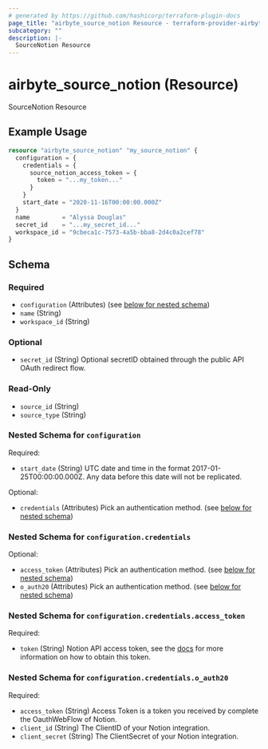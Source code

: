 ```yaml
---
# generated by https://github.com/hashicorp/terraform-plugin-docs
page_title: "airbyte_source_notion Resource - terraform-provider-airbyte"
subcategory: ""
description: |-
  SourceNotion Resource
---
```


# airbyte_source_notion (Resource)

SourceNotion Resource

## Example Usage

```terraform
resource "airbyte_source_notion" "my_source_notion" {
  configuration = {
    credentials = {
      source_notion_access_token = {
        token = "...my_token..."
      }
    }
    start_date = "2020-11-16T00:00:00.000Z"
  }
  name         = "Alyssa Douglas"
  secret_id    = "...my_secret_id..."
  workspace_id = "9cbeca1c-7573-4a5b-bba8-2d4c0a2cef78"
}
```

<!-- schema generated by tfplugindocs -->
## Schema

### Required

- `configuration` (Attributes) (see [below for nested schema](#nestedatt--configuration))
- `name` (String)
- `workspace_id` (String)

### Optional

- `secret_id` (String) Optional secretID obtained through the public API OAuth redirect flow.

### Read-Only

- `source_id` (String)
- `source_type` (String)

<a id="nestedatt--configuration"></a>
### Nested Schema for `configuration`

Required:

- `start_date` (String) UTC date and time in the format 2017-01-25T00:00:00.000Z. Any data before this date will not be replicated.

Optional:

- `credentials` (Attributes) Pick an authentication method. (see [below for nested schema](#nestedatt--configuration--credentials))

<a id="nestedatt--configuration--credentials"></a>
### Nested Schema for `configuration.credentials`

Optional:

- `access_token` (Attributes) Pick an authentication method. (see [below for nested schema](#nestedatt--configuration--credentials--access_token))
- `o_auth20` (Attributes) Pick an authentication method. (see [below for nested schema](#nestedatt--configuration--credentials--o_auth20))

<a id="nestedatt--configuration--credentials--access_token"></a>
### Nested Schema for `configuration.credentials.access_token`

Required:

- `token` (String) Notion API access token, see the <a href="https://developers.notion.com/docs/authorization">docs</a> for more information on how to obtain this token.


<a id="nestedatt--configuration--credentials--o_auth20"></a>
### Nested Schema for `configuration.credentials.o_auth20`

Required:

- `access_token` (String) Access Token is a token you received by complete the OauthWebFlow of Notion.
- `client_id` (String) The ClientID of your Notion integration.
- `client_secret` (String) The ClientSecret of your Notion integration.


